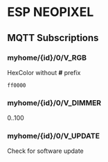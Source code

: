 # ESP NEOPIXEL

## MQTT Subscriptions

### myhome/{id}/0/V_RGB

HexColor without **#** prefix

```
ff0000
```

### myhome/{id}/0/V_DIMMER

0..100

### myhome/{id}/0/V_UPDATE

Check for software update
